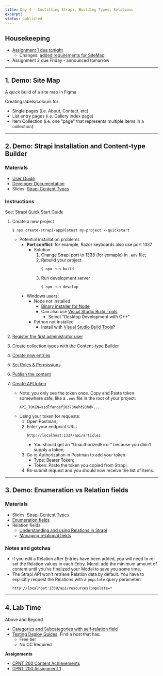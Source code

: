 ```yaml
---
title: Day 4 - Installing Strapi, Building Types, Relations
excerpt: 
status: published
---
```


## Housekeeping
- [Assignment 1 due tonight](/courses/cpnt-200/assessments/assignment-1)
    - Changes: [added requirements for SiteMap](https://github.com/sait-wbdv/fall-2022/commit/df15ec2cc58682279067581610acbb40569ee118#diff-044bb52f0e2fc379c744fd5f1b9302e8b25f0d3a43a2afcbf4b36f5997c27534)
- Assignment 2 due Friday - announced tomorrow

---

## 1. Demo: Site Map
A quick build of a site map in Figma.

Creating labels/colours for:
- Single pages (i.e. About, Contact, etc)
- List entry pages (i.e. Gallery index page)
- Item Collection (i.e. one "page" that represents multiple items in a collection)

---

## 2. Demo: Strapi Installation and Content-type Builder
### Materials
- [User Guide](https://docs.strapi.io/user-docs/latest/getting-started/introduction.html)
- [Developer Documentation](https://docs.strapi.io/developer-docs/latest/getting-started/introduction.html)
- Slides: [Strapi Content Types](https://sait-wbdv.github.io/slides/f22/cpnt-200/strapi-content-types.html)

### Instructions
See: [Strapi Quick Start Guide](https://docs.strapi.io/developer-docs/latest/getting-started/quick-start.html)
1. Create a new project
    ```
    $ npx create-strapi-app@latest my-project --quickstart
    ```

    - Potential installation problems
        - **Port conflict**: for example, Razor keyboards also use port 1337
            - Solution
                1. Change Strapi port to 1338 (for exmaple) in `.env` file;
                2. Rebuild your project
                    ```
                    $ npm run build
                    ```
                3. Run development server
                    ```
                    $ npm run develop
                    ```
        - Windows users:
            - Node not installed
                - [Binary installer for Node](https://nodejs.org/en/download/)
                - Can also use [Visual Studio Build Tools](https://visualstudio.microsoft.com/thank-you-downloading-visual-studio/?sku=BuildTools)
                    - Select "Desktop Development with C++"
            - Python not installed
                - Install with [Visual Studio Build Tools](https://visualstudio.microsoft.com/thank-you-downloading-visual-studio/?sku=BuildTools)?


2. [Register the first administrator user](https://docs.strapi.io/developer-docs/latest/getting-started/quick-start.html#step-2-register-the-first-administrator-user)
3. [Create collection types with the Content-type Builder](https://docs.strapi.io/developer-docs/latest/getting-started/quick-start.html#step-1-create-collection-types-with-the-content-type-builder)
4. [Create new entries](https://docs.strapi.io/developer-docs/latest/getting-started/quick-start.html#step-2-use-the-collection-types-to-create-new-entries)
5. [Set Roles & Permissions](https://docs.strapi.io/developer-docs/latest/getting-started/quick-start.html#step-3-set-roles-permissions)
6. [Publish the content](https://docs.strapi.io/developer-docs/latest/getting-started/quick-start.html#step-4-publish-the-content)
7. [Create API token](https://docs.strapi.io/user-docs/latest/settings/managing-global-settings.html#managing-api-tokens)
    - Note: you only see the token once. Copy and Paste token somewhere safe, like a `.env` file in the root of your project:
        ```
        API_TOKEN=asdlfandsfj8373nehd93hdk...
        ```
    - Using your token for requests:
        1. Open Postman;
        2. Enter your endpoint URL:
            ```
            http://localhost:1337/api/articles
            ```
            - You should get an "UnauthorizedError" because you didn't supply a token;
        3. Go to Authorization in Postman to add your token:
            - Type: Bearer Token;
            - Token: Paste the token you copied from Strapi;
        4. Re-submit request and you should now receive the list of items.

---

## 3. Demo: Enumeration vs Relation fields
### Materials
- Slides: [Strapi Content Types](https://sait-wbdv.github.io/slides/f22/cpnt-200/strapi-content-types.html)
- [Enumeration fields](https://docs.strapi.io/user-docs/latest/content-types-builder/configuring-fields-content-type.html#enumeration)
- Relation fields
    - [Understanding and using Relations in Strapi](https://strapi.io/blog/understanding-and-using-relations-in-strapi)
    - [Managing relational fields](https://docs.strapi.io/user-docs/latest/content-manager/managing-relational-fields.html)

### Notes and gotchas
- If you edit a Relation after Entries have been added, you will need to re-set the Relation values in each Entry. Moral: add the minimum amount of content until you've finalized your Model to save you some time.
- The Strapi API won't retrieve Relation data by default. You have to explicitly request the Relations with a `populate` query parameter:
    ```
    http://localhost:1338/api/resources?populate=*
    ```

---

## 4. Lab Time
Above and Beyond
- [Categories and Subcategories with self-relation field](https://stackoverflow.com/questions/71625257/categories-and-sub-categories-for-strapi-collection)
- [Testing Deploy Guides](https://docs.strapi.io/developer-docs/latest/setup-deployment-guides/deployment.html#hosting-provider-guides): Find a host that has:
    - Free tier
    - No CC Required

**Assignments**
- [CPNT 200 Content Achievements](/courses/cpnt-200/assessments/achievements)
- [CPNT 200 Assignment 1](/courses/cpnt-200/assessments/assignment-1)
